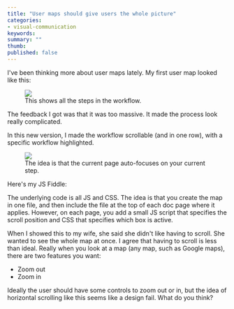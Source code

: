 ```yaml
---
title: "User maps should give users the whole picture"
categories:
- visual-communication
keywords: 
summary: ""
thumb:
published: false
---
```


I've been thinking more about user maps lately. My first user map looked like this:

<figure><a href="http://idratherbewriting.com/2016/05/11/establishing-more-context-in-tech-comm/"><img src="{{ "/images/diagram_setupworkflowdiagram.png" | prepend: site.baseurl }}"/></a><figcaption>This shows all the steps in the workflow.</figcaption></figure>

The feedback I got was that it was too massive. It made the process look really complicated.

In this new version, I made the workflow scrollable (and in one row), with a specific workflow highlighted. 

<figure><a href="//jsfiddle.net/tomjohnson1492/gj1agw00/2/"><img src="{{ "/images/scrollingusermap.png" | prepend: site.baseurl }}"/></a><figcaption>The idea is that the current page auto-focuses on your current step.</figcaption></figure>

Here's my JS Fiddle:

<script async src="//jsfiddle.net/tomjohnson1492/gj1agw00/2/embed/"></script>

The underlying code is all JS and CSS. The idea is that you create the map in one file, and then include the file at the top of each doc page where it applies. However, on each page, you add a small JS script that specifies the scroll position and CSS that specifies which box is active. 

When I showed this to my wife, she said she didn't like having to scroll. She wanted to see the whole map at once. I agree that having to scroll is less than ideal. Really when you look at a map (any map, such as Google maps), there are two features you want: 

* Zoom out
* Zoom in

Ideally the user should have some controls to zoom out or in, but the idea of horizontal scrolling like this seems like a design fail. What do you think? 
